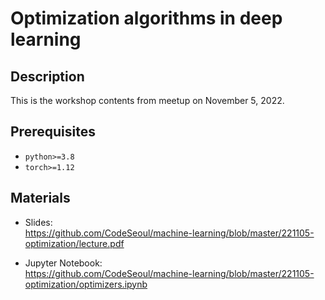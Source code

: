 # Optimization algorithms in deep learning

## Description

This is the workshop contents from meetup on November 5, 2022.

## Prerequisites
- `python>=3.8`
- `torch>=1.12`

## Materials

- Slides:  
https://github.com/CodeSeoul/machine-learning/blob/master/221105-optimization/lecture.pdf

- Jupyter Notebook:  
https://github.com/CodeSeoul/machine-learning/blob/master/221105-optimization/optimizers.ipynb